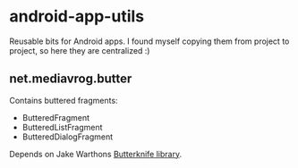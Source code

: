 # android-app-utils
Reusable bits for Android apps. I found myself copying them from project to project, so here they are centralized :)

## net.mediavrog.butter

Contains buttered fragments:

 * ButteredFragment
 * ButteredListFragment
 * ButteredDialogFragment
 
 Depends on Jake Warthons [Butterknife library](http://jakewharton.github.io/butterknife/).